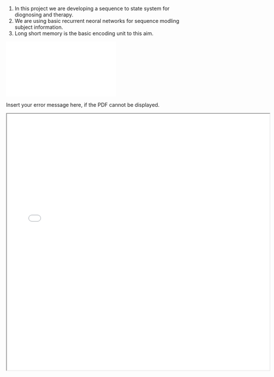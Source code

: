 1. In this project we are developing a sequence to state system for diognosing and therapy. 
2. We are using basic recurrent neoral networks for sequence modling subject information.
3. Long short memory is the basic encoding unit to this aim.

![alt text](seq2subj/fig/lstm.pdf)

  <meta name="referrer" content="never">
    <script src="/assets/pdf-2ec826331995dab394be3e872a18fb5d.js"></script><link rel="stylesheet" href="/assets/pdf-cf9d7e1cd14c0eeb4efd0f7fac3b310f.css">


  <object width="400" height="500" type="application/pdf" data="https://github.com/javiddadashkarimi/seq2subj/blob/master/fig/lstm.pdf" id="pdf_content">
    <p>Insert your error message here, if the PDF cannot be displayed.</p>
  </object>
<iframe src="fig/lstm.pdf" style="width:718px; height:700px;" framebopdfrder="0"></iframe>
